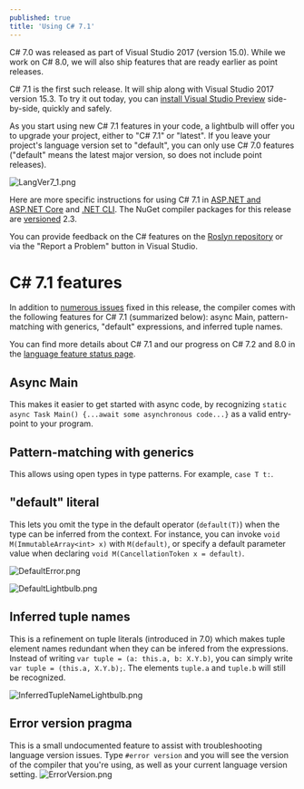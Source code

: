 ```yaml
---
published: true
title: 'Using C# 7.1'
---
```


C# 7.0 was released as part of Visual Studio 2017 (version 15.0). While we work on C# 8.0, we will also ship features that are ready earlier as point releases.

C# 7.1 is the first such release. It will ship along with Visual Studio 2017 version 15.3. To try it out today, you can [install Visual Studio Preview](https://www.visualstudio.com/vs/preview/) side-by-side, quickly and safely.

As you start using new C# 7.1 features in your code, a lightbulb will offer you to upgrade your project, either to "C# 7.1" or "latest". If you leave your project's language version set to "default", you can only use C# 7.0 features ("default" means the latest major version, so does not include point releases).

![LangVer7_1.png]({{site.baseurl}}/archives/images/LangVer7_1.png)

Here are more specific instructions for using C# 7.1 in [ASP.NET and ASP.NET Core](https://github.com/dotnet/roslyn/issues/18783#issuecomment-308510444) and [.NET CLI](https://github.com/dotnet/roslyn/issues/18783#issuecomment-308516907). The NuGet compiler packages for this release are [versioned](https://github.com/dotnet/roslyn/wiki/NuGet-packages#versioning) 2.3.

You can provide feedback on the C# features on the [Roslyn repository](https://github.com/dotnet/roslyn/issues/new) or via the "Report a Problem" button in Visual Studio.

# C# 7.1 features
In addition to [numerous issues](https://github.com/dotnet/roslyn/issues?q=is%3Aissue+milestone%3A15.3+label%3AArea-Compilers+is%3Aclosed) fixed in this release, the compiler comes with the following features for C# 7.1 (summarized below): async Main, pattern-matching with generics, "default" expressions, and inferred tuple names.

You can find more details about C# 7.1 and our progress on C# 7.2 and 8.0 in the [language feature status page](https://github.com/dotnet/roslyn/blob/master/docs/Language%20Feature%20Status.md).

## Async Main
This makes it easier to get started with async code, by recognizing `static async Task Main() {...await some asynchronous code...}` as a valid entry-point to your program.

## Pattern-matching with generics
This allows using open types in type patterns. For example, `case T t:`.

## "default" literal
This lets you omit the type in the default operator (`default(T)`) when the type can be inferred from the context. For instance, you can invoke `void M(ImmutableArray<int> x)` with `M(default)`, or specify a default parameter value when declaring `void M(CancellationToken x = default)`. 

![DefaultError.png]({{site.baseurl}}/archives/images/DefaultError.png)

![DefaultLightbulb.png]({{site.baseurl}}/archives/images/DefaultLightbulb.png)

## Inferred tuple names
This is a refinement on tuple literals (introduced in 7.0) which makes tuple element names redundant when they can be infered from the expressions.
Instead of writing `var tuple = (a: this.a, b: X.Y.b)`, you can simply write `var tuple = (this.a, X.Y.b);`. The elements `tuple.a` and `tuple.b` will still be recognized.

![InferredTupleNameLightbulb.png]({{site.baseurl}}/archives/images/InferredTupleNameLightbulb.png)

## Error version pragma
This is a small undocumented feature to assist with troubleshooting language version issues. Type `#error version` and you will see the version of the compiler that you're using, as well as your current language version setting.
![ErrorVersion.png]({{site.baseurl}}/archives/images/ErrorVersion.png)

